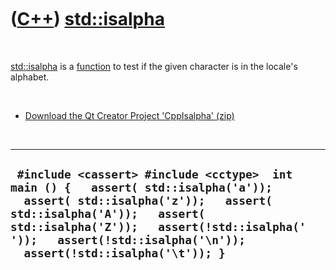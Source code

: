 
 

 

 

 

 

([C++](Cpp.md)) [std::isalpha](CppIsalpha.md)
===============================================

 

[std::isalpha](CppIsalpha.md) is a [function](CppFunction.md) to test
if the given character is in the locale's alphabet.

 

-   [Download the Qt Creator Project 'CppIsalpha' (zip)](CppIsalpha.md)

 

  ------------------------------------------------------------------------------------------------------------------------------------------------------------------------------------------------------------------------------------------------------------------------------
  ` #include <cassert> #include <cctype>  int main () {   assert( std::isalpha('a'));   assert( std::isalpha('z'));   assert( std::isalpha('A'));   assert( std::isalpha('Z'));   assert(!std::isalpha(' '));   assert(!std::isalpha('\n'));   assert(!std::isalpha('\t')); }`
  ------------------------------------------------------------------------------------------------------------------------------------------------------------------------------------------------------------------------------------------------------------------------------

 

 

 

 

 

 

